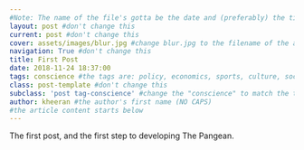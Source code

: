 ```yaml
---
#Note: The name of the file's gotta be the date and (preferably) the title in the following format YYYY-MM-DD-title.md (don't worry if you can't set the file extension)
layout: post #don't change this
current: post #don't change this
cover: assets/images/blur.jpg #change blur.jpg to the filename of the article image
navigation: True #don't change this
title: First Post
date: 2018-11-24 18:37:00
tags: conscience #the tags are: policy, economics, sports, culture, society & conscience (NO CAPS)
class: post-template #don't change this
subclass: 'post tag-conscience' #change the "conscience" to match the tag
author: kheeran #the author's first name (NO CAPS)
#the article content starts below
---
```



The first post, and the first step to developing The Pangean.
